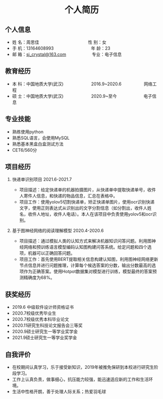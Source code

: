 <center>
     <h1>个人简历</h1>
 </center>

## 个人信息 
* 姓 名：周思佳&emsp;&emsp;&emsp;&emsp;&emsp;&emsp;&emsp;&emsp;&emsp;&emsp;&emsp;&ensp;性 别：女  
* 手 机：13164608993&emsp;&emsp;&emsp;&emsp;&emsp;&emsp;&emsp;&emsp;&ensp; 年 龄：23
* 邮 箱：sj_crystal@163.com &emsp;&emsp;&emsp;&emsp;&emsp;&ensp; 专业：电子信息

## 教育经历
* 本 科：中国地质大学(武汉)&emsp;&emsp;&emsp;&emsp;&emsp;&emsp;&ensp;2016.9~2020.6&emsp;&emsp;&emsp;&emsp;&emsp; 网络工程       
* 硕 士：中国地质大学(武汉)&emsp;&emsp;&emsp;&emsp;&emsp;&emsp;&ensp;2020.9~至今&emsp;&emsp;&emsp;&emsp;&emsp;&emsp; 电子信息         

## 专业技能
* 熟练使用python
* 熟悉SQL语言，会使用MySQL
* 熟悉基本黑盒白盒测试方法
* CET6/560分

## 项目经历
1. 快递单识别项目 2021.6-2021.7 
    * 项目描述：给定快递单的机器拍摄图片，从快递单中提取快递单号，收件人寄件人信息，和快递的物品信息，汇总在表格中。
    * 项目工作：使用yolov5切割快递单，矫正快递单图片，使用ocr识别快递文字，使用正则表达式从识别出的文字分割信息（如分割出，收件人姓名，收件人地址，收件人电话）。本人在该项目中负责使用yolov5和ocr识别。
    
2. 基于图神经网络的阅读理解模型 2020.4-2020.6 
    * 项目描述：通过模拟人类的认知方式来解决机器知识问答问题。利用图神经网络和预训练语言模型编码认知图构建问答系统。给定问题和四个选项，机器可以正确回答问题。
    * 项目工作：首先使用BERT提取相关信息构建认知图，利用图神经网络更新节点信息并进行问题推理，计算每个候选答案的分数，输出分数最高的选项作为正确答案。使用Hotpot数据集对模型进行训练，模型最终的答案预测精确度为68%。 

## 获奖经历
* 2019.6 中级软件设计师资格证书
* 2020.7校级优秀毕业生
* 2020.7校级优秀本科毕业论文
* 2020.11研究生科技论文报告会三等奖
* 2020.9硕士研究生一等学业奖学金
* 2021.9硕士研究生一等学业奖学金

## 自我评价
* 在校期间认真学习，乐于接受新知识，2019年被推免保研到本校进行研究生阶段学习。
* 工作上认真负责，做事细心，抗压能力较强，能迅速适应新的工作和生活环境。
* 生活中性格开朗，善于处理人际关系；热爱羽毛球
